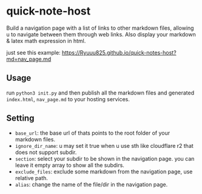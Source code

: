 # quick-note-host
Build a navigation page with a list of links to other markdown files, allowing u to navigate between them through web links. Also display your markdown & latex math expression in html.

just see this example:
https://Ryuuu825.github.io/quick-notes-host?md=nav_page.md

## Usage
run `python3 init.py` and then publish all the markdown files and generated `index.html`, `nav_page.md` to your hosting services.

## Setting
- `base_url`: the base url of thats points to the root folder of your markdown files.
- `ignore_dir_name`: u may set it true when u use sth like cloudflare r2 that does not support subdir.
- `section`: select your subdir to be shown in the navigation page. you can leave it empty array to show all the subdirs.
- `exclude_files`: exclude some markdown from the navigation page, use relative path.
- `alias`: change the name of the file/dir in the navigation page. 
